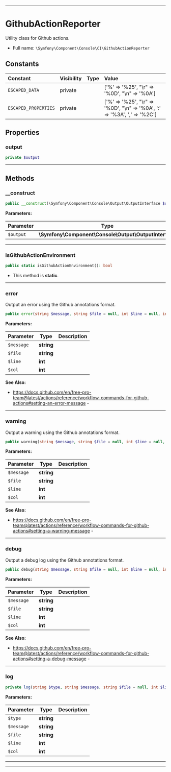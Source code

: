 ***

# GithubActionReporter

Utility class for Github actions.



* Full name: `\Symfony\Component\Console\CI\GithubActionReporter`


## Constants

| Constant | Visibility | Type | Value |
|:---------|:-----------|:-----|:------|
|`ESCAPED_DATA`|private| |[&#039;%&#039; =&gt; &#039;%25&#039;, &quot;\r&quot; =&gt; &#039;%0D&#039;, &quot;\n&quot; =&gt; &#039;%0A&#039;]|
|`ESCAPED_PROPERTIES`|private| |[&#039;%&#039; =&gt; &#039;%25&#039;, &quot;\r&quot; =&gt; &#039;%0D&#039;, &quot;\n&quot; =&gt; &#039;%0A&#039;, &#039;:&#039; =&gt; &#039;%3A&#039;, &#039;,&#039; =&gt; &#039;%2C&#039;]|

## Properties


### output



```php
private $output
```






***

## Methods


### __construct



```php
public __construct(\Symfony\Component\Console\Output\OutputInterface $output): mixed
```








**Parameters:**

| Parameter | Type | Description |
|-----------|------|-------------|
| `$output` | **\Symfony\Component\Console\Output\OutputInterface** |  |




***

### isGithubActionEnvironment



```php
public static isGithubActionEnvironment(): bool
```



* This method is **static**.







***

### error

Output an error using the Github annotations format.

```php
public error(string $message, string $file = null, int $line = null, int $col = null): void
```








**Parameters:**

| Parameter | Type | Description |
|-----------|------|-------------|
| `$message` | **string** |  |
| `$file` | **string** |  |
| `$line` | **int** |  |
| `$col` | **int** |  |



**See Also:**

* https://docs.github.com/en/free-pro-team@latest/actions/reference/workflow-commands-for-github-actions#setting-an-error-message - 

***

### warning

Output a warning using the Github annotations format.

```php
public warning(string $message, string $file = null, int $line = null, int $col = null): void
```








**Parameters:**

| Parameter | Type | Description |
|-----------|------|-------------|
| `$message` | **string** |  |
| `$file` | **string** |  |
| `$line` | **int** |  |
| `$col` | **int** |  |



**See Also:**

* https://docs.github.com/en/free-pro-team@latest/actions/reference/workflow-commands-for-github-actions#setting-a-warning-message - 

***

### debug

Output a debug log using the Github annotations format.

```php
public debug(string $message, string $file = null, int $line = null, int $col = null): void
```








**Parameters:**

| Parameter | Type | Description |
|-----------|------|-------------|
| `$message` | **string** |  |
| `$file` | **string** |  |
| `$line` | **int** |  |
| `$col` | **int** |  |



**See Also:**

* https://docs.github.com/en/free-pro-team@latest/actions/reference/workflow-commands-for-github-actions#setting-a-debug-message - 

***

### log



```php
private log(string $type, string $message, string $file = null, int $line = null, int $col = null): void
```








**Parameters:**

| Parameter | Type | Description |
|-----------|------|-------------|
| `$type` | **string** |  |
| `$message` | **string** |  |
| `$file` | **string** |  |
| `$line` | **int** |  |
| `$col` | **int** |  |




***


***

